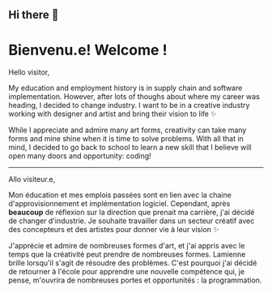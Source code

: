 ## Hi there 👋

# Bienvenu.e! Welcome !

Hello visitor,

My education and employment history is in supply chain and software implementation. However, after lots of thoughs about where my career was heading, I decided to change industry. I want to be in a creative industry working with designer and artist and bring their vision to life ✨

While I appreciate and admire many art forms, creativity can take many forms and mine shine when it is time to solve problems.
With all that in mind, I decided to go back to school to learn a new skill that I believe will open many doors and opportunity: coding!

--- 

Allo visiteur.e,

Mon éducation et mes emplois passées sont en lien avec la chaine d'approvisionnement et implémentation logiciel. Cependant, après **beaucoup** de réflexion sur la direction que prenait ma carrière, j'ai décidé de changer d'industrie. Je souhaite travailler dans un secteur créatif avec des concepteurs et des artistes pour donner vie à leur vision ✨

J'apprécie et admire de nombreuses formes d'art, et j'ai appris avec le temps que la créativité peut prendre de nombreuses formes. Lamienne brille lorsqu'il s'agit de résoudre des problèmes.
C'est pourquoi j'ai décidé de retourner à l'école pour apprendre une nouvelle compétence qui, je pense, m'ouvrira de nombreuses portes et opportunités : la programmation.

<!--
**f-simard/f-simard** is a ✨ _special_ ✨ repository because its `README.md` (this file) appears on your GitHub profile.

Here are some ideas to get you started:

- 🔭 I’m currently working on ...
- 🌱 I’m currently learning ...
- 👯 I’m looking to collaborate on ...
- 🤔 I’m looking for help with ...
- 💬 Ask me about ...
- 📫 How to reach me: ...
- 😄 Pronouns: ...
- ⚡ Fun fact: ...
-->
